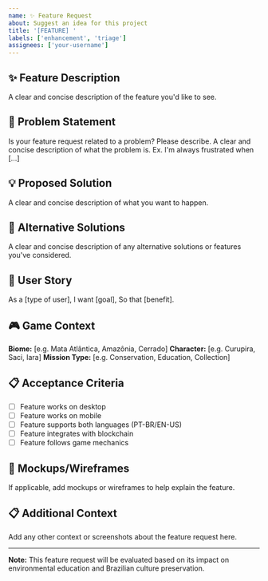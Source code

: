 ```yaml
---
name: ✨ Feature Request
about: Suggest an idea for this project
title: '[FEATURE] '
labels: ['enhancement', 'triage']
assignees: ['your-username']
---
```


## ✨ Feature Description

A clear and concise description of the feature you'd like to see.

## 🎯 Problem Statement

Is your feature request related to a problem? Please describe.
A clear and concise description of what the problem is. Ex. I'm always frustrated when [...]

## 💡 Proposed Solution

A clear and concise description of what you want to happen.

## 🔄 Alternative Solutions

A clear and concise description of any alternative solutions or features you've considered.

## 📱 User Story

As a [type of user],
I want [goal],
So that [benefit].

## 🎮 Game Context

**Biome:** [e.g. Mata Atlântica, Amazônia, Cerrado]
**Character:** [e.g. Curupira, Saci, Iara]
**Mission Type:** [e.g. Conservation, Education, Collection]

## 📋 Acceptance Criteria

- [ ] Feature works on desktop
- [ ] Feature works on mobile
- [ ] Feature supports both languages (PT-BR/EN-US)
- [ ] Feature integrates with blockchain
- [ ] Feature follows game mechanics

## 📸 Mockups/Wireframes

If applicable, add mockups or wireframes to help explain the feature.

## 📋 Additional Context

Add any other context or screenshots about the feature request here.

---

**Note:** This feature request will be evaluated based on its impact on environmental education and Brazilian culture preservation. 
